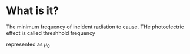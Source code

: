 # What is it?
The minimum frequency of incident radiation to cause. THe photoelectric effect is called threshhold frequency

represented as $\mu_0$
